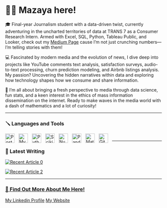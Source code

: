 # 👩‍🚀 Mazaya here! 

🎓 Final-year Journalism student with a data-driven twist, currently adventuring in the uncharted territories of data at TRANS 7 as a Consumer Research Intern. Armed with Excel, SQL, Python, Tableau Public, and Looker, check out my [Medium Page](https://medium.com/@kimmaekhyun) cause I’m not just crunching numbers—I’m telling stories with them!

💻 Fascinated by modern media and the evolution of news, I dive deep into projects like YouTube comments text analysis, satisfaction surveys, audio-to-text processing, churn prediction modeling, and Airbnb listings analysis. My passion? Uncovering the hidden narratives within data and exploring how technology shapes how we consume and share information.

🚀 I’m all about bringing a fresh perspective to media through data science, fun stats, and a keen interest in the ethics of mass information dissemination on the internet. Ready to make waves in the media world with a dash of mathematics and a lot of curiosity!

---

### 🪛 Languages and Tools

<img align="left" alt="PostgreSQL" width="30px" style="padding-right:10px;" src="https://cdn.jsdelivr.net/gh/devicons/devicon/icons/postgresql/postgresql-plain.svg" />
<img align="left" alt="MySQL" width="30px" style="padding-right:10px;" src="https://cdn.jsdelivr.net/gh/devicons/devicon/icons/mysql/mysql-original-wordmark.svg" />
<img align="left" alt="Python" width="30px" style="padding-right:10px;" src="https://cdn.jsdelivr.net/gh/devicons/devicon/icons/python/python-plain.svg" />
<img align="left" alt="Scikit-learn" width="30px" style="padding-right:10px;" src="https://cdn.jsdelivr.net/gh/devicons/devicon/icons/scikitlearn/scikitlearn-original.svg" />
<img align="left" alt="Numpy" width="30px" style="padding-right:10px;" src="https://cdn.jsdelivr.net/gh/devicons/devicon/icons/numpy/numpy-original-wordmark.svg" />
<img align="left" alt="Pandas" width="30px" style="padding-right:10px;" src="https://cdn.jsdelivr.net/gh/devicons/devicon/icons/pandas/pandas-original-wordmark.svg" />
<img align="left" alt="Matplotlib" width="30px" style="padding-right:10px;" src="https://cdn.jsdelivr.net/gh/devicons/devicon/icons/matplotlib/matplotlib-original-wordmark.svg" />
<img align="left" alt="GitHub" width="30px" style="padding-right:10px;" src="https://cdn.jsdelivr.net/gh/devicons/devicon/icons/github/github-original.svg" />

#

---

### 📰 Latest Writing
 <a target="_blank" href="https://github-readme-medium-recent-article.vercel.app/medium/@imantumorang/0"><img src="https://github-readme-medium-recent-article.vercel.app/medium/@kimmaekhyun/0" alt="Recent Article 0"> 

<a target="_blank" href="https://github-readme-medium-recent-article.vercel.app/medium/@imantumorang/2"><img src="https://github-readme-medium-recent-article.vercel.app/medium/@kimmaekhyun/2" alt="Recent Article 2"> 

---

### 💼 Find Out More About Me Here!
[My Linkedin Profile](https://www.linkedin.com/in/mazayasofirahmani-066/)
[My Website](https://mazayasofir.wixsite.com/junior-data-science)


